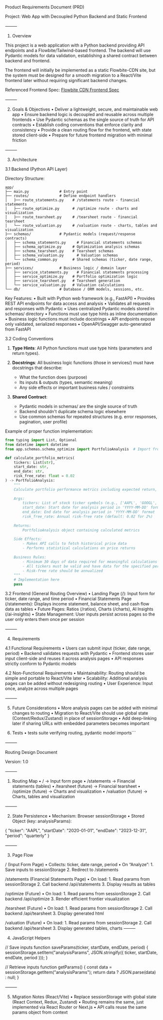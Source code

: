 Product Requirements Document (PRD)

Project: Web App with Decoupled Python Backend and Static Frontend

⸻

1. Overview

This project is a web application with a Python backend providing API endpoints and a Flowbite/Tailwind-based frontend. The backend will use Pydantic models for data validation, establishing a shared contract between backend and frontend.

The frontend will initially be implemented as a static Flowbite-CDN site, but the system must be designed for a smooth migration to a React/Vite frontend later without requiring significant backend changes.

Referenced Frontend Spec: [Flowbite CDN Frontend Spec](https://raw.githubusercontent.com/gahoccode/PRDs/refs/heads/main/web-app/flask/flowbite-cdn-frontend.md)

⸻

2. Goals & Objectives
	•	Deliver a lightweight, secure, and maintainable web app
	•	Ensure backend logic is decoupled and reusable across multiple frontends
	•	Use Pydantic schemas as the single source of truth for API contracts
	•	Establish coding conventions that enforce clarity and consistency
	•	Provide a clean routing flow for the frontend, with state stored client-side
	•	Prepare for future frontend migration with minimal friction

⸻

3. Architecture

3.1 Backend (Python API Layer)



Directory Structure:
```
app/
├── main.py              # Entry point
├── routes/              # Define endpoint handlers
│   ├── route_statements.py    # /statements route - financial statements
│   ├── route_optimize.py      # /optimize route - charts and visualization
│   ├── route_tearsheet.py     # /tearsheet route - financial tearsheet
│   └── route_valuation.py     # /valuation route - charts, tables and visualization
├── schemas/             # Pydantic models (request/response contracts)
│   ├── schema_statements.py     # Financial statements schemas
│   ├── schema_optimize.py     # Optimization analysis schemas
│   ├── schema_tearsheet.py    # Tearsheet schemas
│   ├── schema_valuation.py      # Valuation schemas
│   └── schema_common.py       # Shared schemas (ticker, date range, period)
├── services/            # Business logic / domain layer
│   ├── service_statements.py    # Financial statements processing
│   ├── service_optimize.py    # Portfolio optimization logic
│   ├── service_tearsheet.py   # Tearsheet generation
│   └── service_valuation.py   # Valuation calculations
└── db/                  # Database / ORM models, sessions, etc.
```


Key Features:
	•	Built with Python web framework (e.g., FastAPI)
	•	Provides REST API endpoints for data access and analysis
	•	Validates all requests and responses with Pydantic
	•	Uses centralized Pydantic models stored in schemas/ directory
	•	Functions must use type hints as inline documentation
	•	Business logic functions must include docstrings
	•	API endpoints expose only validated, serialized responses
	•	OpenAPI/Swagger auto-generated from FastAPI

3.2 Coding Conventions

1. **Type Hints**: All Python functions must use type hints (parameters and return types).

2. **Docstrings**: All business logic functions (those in services/) must have docstrings that describe:
   - What the function does (purpose)
   - Its inputs & outputs (types, semantic meaning)
   - Any side effects or important business rules / constraints

3. **Shared Contract**: 
   - Pydantic models in schemas/ are the single source of truth
   - Backend shouldn't duplicate schema logic elsewhere
   - Use common schemas for repeated structures (e.g. error responses, pagination, user profile)


Example of proper function implementation:
```python
from typing import List, Optional
from datetime import datetime
from app.schemas.schema_optimize import PortfolioAnalysis  # Import from schemas directory

def calculate_portfolio_metrics(
    tickers: List[str],
    start_date: str,
    end_date: str,
    risk_free_rate: float = 0.02
) -> PortfolioAnalysis:
    """
    Calculate portfolio performance metrics including expected return, volatility, and Sharpe ratio.
    
    Args:
        tickers: List of stock ticker symbols (e.g., ['AAPL', 'GOOGL', 'MSFT'])
        start_date: Start date for analysis period in 'YYYY-MM-DD' format
        end_date: End date for analysis period in 'YYYY-MM-DD' format
        risk_free_rate: Annual risk-free rate (default: 0.02 for 2%)
    
    Returns:
        PortfolioAnalysis object containing calculated metrics
        
    Side Effects:
        - Makes API calls to fetch historical price data
        - Performs statistical calculations on price returns
        
    Business Rules:
        - Minimum 30 days of data required for meaningful calculations
        - All tickers must be valid and have data for the specified period
        - Risk-free rate should be annualized
    """
    # Implementation here
    pass
```

3.2 Frontend (General Routing Overview)
	•	Landing Page (/): Input form for ticker, date range, and time period
	•	Financial Statements Page (/statements): Displays income statement, balance sheet, and cash flow data as tables
	•	Future Pages: Ratios (/ratios), Charts (/charts), AI Insights (/ai-insights)
	•	State Management: User inputs persist across pages so the user only enters them once per session

⸻

4. Requirements

4.1 Functional Requirements
	•	Users can submit input (ticker, date range, period)
	•	Backend validates requests with Pydantic
	•	Frontend stores user input client-side and reuses it across analysis pages
	•	API responses strictly conform to Pydantic models

4.2 Non-Functional Requirements
	•	Maintainability: Routing should be simple and portable to React/Vite later
	•	Scalability: Additional analysis pages can be added without redesigning routing
	•	User Experience: Input once, analyze across multiple pages

⸻

5. Future Considerations
	•	More analysis pages can be added with minimal changes to routing
	•	Migration to React/Vite should use global state (Context/Redux/Zustand) in place of sessionStorage
	•	Add deep-linking later if sharing URLs with embedded parameters becomes important

6. Tests
	• tests suite verifying routing, pydantic model imports```

⸻

Routing Design Document

Version: 1.0

⸻

1. Routing Map
	•	/ → Input form page
	•	/statements → Financial statements (tables)
	•	/tearsheet (future) → Financial tearsheet
	•	/optimize (future) → Charts and visualization
	•	/valuation (future) → Charts, tables and visualization
   

⸻

2. State Persistence
	•	Mechanism: Browser sessionStorage
	•	Stored Object (key: analysisParams):

{
  "ticker": "AAPL",
  "startDate": "2020-01-01",
  "endDate": "2023-12-31",
  "period": "quarterly"
}


⸻

3. Page Flow

/ (Input Form Page)
	•	Collects: ticker, date range, period
	•	On “Analyze”:
	1.	Save inputs to sessionStorage
	2.	Redirect to /statements

/statements (Financial Statements Page)
	•	On load:
	1.	Read params from sessionStorage
	2.	Call backend /api/statements
	3.	Display results as tables

/optimize (Future)
	•	On load:
	1.	Read params from sessionStorage
	2.	Call backend /api/optimize
	3.	Render efficient frontier visualization

/tearsheet (Future)
	•	On load:
	1.	Read params from sessionStorage
	2.	Call backend /api/tearsheet
	3.	Display generated html 

/valuation (Future)
	•	On load:
	1.	Read params from sessionStorage
	2.	Call backend /api/tearsheet
	3.	Display generated tables, charts
⸻

4. JavaScript Helpers


// Save inputs
function saveParams(ticker, startDate, endDate, period) {
  sessionStorage.setItem("analysisParams", JSON.stringify({ ticker, startDate, endDate, period }));
}

// Retrieve inputs
function getParams() {
  const data = sessionStorage.getItem("analysisParams");
  return data ? JSON.parse(data) : null;
}


⸻

5. Migration Notes (React/Vite)
	•	Replace sessionStorage with global state (React Context, Redux, Zustand)
	•	Routing remains the same, just implemented via React Router or Next.js
	•	API calls reuse the same params object from context
